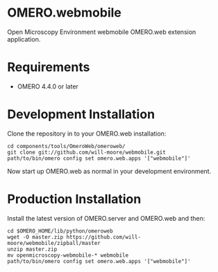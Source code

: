 OMERO.webmobile
===============
Open Microscopy Environment webmobile OMERO.web extension application.

Requirements
============

* OMERO 4.4.0 or later

Development Installation
========================

Clone the repository in to your OMERO.web installation:

    cd components/tools/OmeroWeb/omeroweb/
    git clone git://github.com/will-moore/webmobile.git
    path/to/bin/omero config set omero.web.apps '["webmobile"]'

Now start up OMERO.web as normal in your development environment.

Production Installation
=======================

Install the latest version of OMERO.server and OMERO.web and then:

    cd $OMERO_HOME/lib/python/omeroweb
    wget -O master.zip https://github.com/will-moore/webmobile/zipball/master
    unzip master.zip
    mv openmicroscopy-webmobile-* webmobile
    path/to/bin/omero config set omero.web.apps '["webmobile"]'